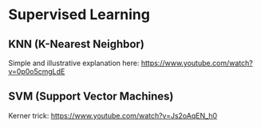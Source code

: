 # Supervised Learning
## KNN (K-Nearest Neighbor)
Simple and illustrative explanation here: https://www.youtube.com/watch?v=0p0o5cmgLdE

## SVM (Support Vector Machines)
Kerner trick: https://www.youtube.com/watch?v=Js2oAqEN_h0
